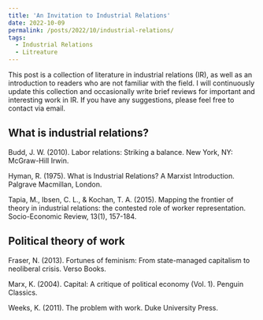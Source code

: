 ```yaml
---
title: 'An Invitation to Industrial Relations'
date: 2022-10-09
permalink: /posts/2022/10/industrial-relations/
tags:
  - Industrial Relations
  - Litreature
---
```


This post is a collection of literature in industrial relations (IR), as well as an introduction to readers who are not familiar with the field. I will continuously update this collection and occasionally write brief reviews for important and interesting work in IR. If you have any suggestions, please feel free to contact via email.

What is industrial relations?
------
Budd, J. W. (2010). Labor relations: Striking a balance. New York, NY: McGraw-Hill Irwin.

Hyman, R. (1975). What is Industrial Relations? A Marxist Introduction. Palgrave Macmillan, London.

Tapia, M., Ibsen, C. L., & Kochan, T. A. (2015). Mapping the frontier of theory in industrial relations: the contested role of worker representation. Socio-Economic Review, 13(1), 157-184.

Political theory of work
------
Fraser, N. (2013). Fortunes of feminism: From state-managed capitalism to neoliberal crisis. Verso Books.

Marx, K. (2004). Capital: A critique of political economy (Vol. 1). Penguin Classics.

Weeks, K. (2011). The problem with work. Duke University Press.
